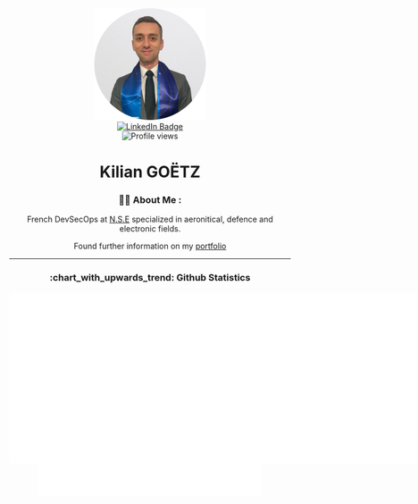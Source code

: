 <div align="center">
  <img src="./Profile.png"/>
  <div id="badges">
    <a href="https://www.linkedin.com/in/kilian-goetz/">
      <img src="https://img.shields.io/badge/LinkedIn-blue?style=for-the-badge&logo=linkedin&logoColor=white" alt="LinkedIn Badge"/>
    </a>
  </div>
  <img src="https://komarev.com/ghpvc/?username=Beladric&style=flat-square&color=blue" alt="Profile views"/>
  <h1>
    Kilian GOËTZ
  </h1>
</div>

<div align="center">
  <h3>👨‍💻 About Me :</h3>
  <p>
  French DevSecOps at <a href="https://www.nse-groupe.com/">N.S.E</a> specialized in aeronitical, defence and electronic fields.
  </p>
  <p>
    Found further information on my <a href="https://kilian-goetz.com/">portfolio</a>
  </p>

---

<h3 align="center">
  :chart_with_upwards_trend: Github Statistics
</h3>
<div align="center">
  <div style="display:flex;flex-direction:row">
    <img align="center" src="/github-metrics.svg" alt="Metrics" width="400">
    <img align="center" src="/metrics.plugin.isocalendar.fullyear.svg" alt="Metrics" width="400">
  </div>
  <img align="center" src="/metrics.plugin.languages.svg" alt="Metrics" width="400">
</div>
